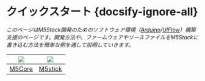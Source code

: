 # クイックスタート {docsify-ignore-all}



*このページはM5Stack開発のためのソフトウェア環境（[Arduino](https://www.arduino.cc)/[UIFlow](http://flow.m5stack.com)）構築支援のページです。開発方法や、ファームウェアやソースファイルをM5Stackに書き込む方法を簡単な例を通して説明していきます。*

<img src="assets/img/getting_started_pics/m5stack_core.png"> | <img src="assets/img/getting_started_pics/m5stick.png">
---|---
[M5Core](ja/quick_start/m5core/m5stack_core_quick_start) | [M5stick](ja/quick_start/m5stick/m5stick_quick_start)

<!-- ## イントロダクション

**M5Stackはモジュール積み重ねるタイプの開発デバイスです。M5Stackの名前はModuleのM、5x5cmサイズの5、積み重ねるを意味するStackからきています。**

## 開発に必要なもの

M5Stackを使った開発に必要なもの:

* **PC** (Windows、Mac、LinuxいずれかのOSがインストールされていること)
* **USB Type-C ケーブル**

開発環境構築の前に次の手順を行なってください。

1. **シリアル接続** の確立

  [シリアル接続の確立方法](ja/related_documents/establish_serial_connection)

## クイックスタート

!> **注意** すでにシリアルドライバをインストールしている場合、PCとのシリアル接続が確立しているか確認してください。もしうまくいかない場合は次のページを参照してください。 [シリアル接続の確立方法](/ja/related_documents/establish_serial_connection)

最初に特定のファームウェアファイルを(.bin)をあなたのM5Stackに書き込む必要があります。 開発の前にこちらのページを参照してください。[ファームウェアの更新方法](/ja/related_documents/how_to_burn_firmware)

以下のリストから、あなたの持っているM5Stackに合わせてコースを選択してください。 -->

<!-- <img src="assets/img/getting_started_pics/m5stack_core.png"> | <img src="assets/img/getting_started_pics/m5camera.jpg"> -->
<!-- ---|--- -->
<!-- [M5StackCore](/ja/quick_start/m5core/m5stack_core_quick_start) | [M5Camera](/ja/quick_start/m5camera/m5camera_quick_start) -->


<!-- ## 練習

**For being familiar with the programming mode you like, We suggest you following the corresponding option to do more practices.**

<img src="assets/img/getting_started_pics/programming_mode_arduino.png"> | <img src="assets/img/getting_started_pics/programming_mode_blockly.png">  | <img src="assets/img/getting_started_pics/programming_mode_micropython.png">
---|---|---
[Arduino](/ja/practice/practice_arduino) | [UIFlow-Blockly](/ja/practice/practice_blockly) | [UIFlow-MicroPython](/ja/practice/practice_micropython) -->

<!-- ## 関連するドキュメント

- [シリアル接続の確立方法](/ja/related_documents/establish_serial_connection)
- [ファームウェアの更新方法](/ja/related_documents/how_to_burn_firmware)
- [M5StackのWi-Fi接続方法](/ja/related_documents/how_to_connect_wifi_using_core)
- [Arduino IDEのM5Stackライブラリ更新方法](/ja/related_documents/upgrade_m5stack_lib) -->